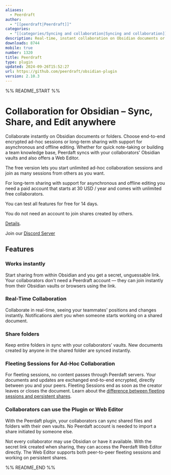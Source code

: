 ```yaml
---
aliases:
  - Peerdraft
author:
  - "[[peerdraft|Peerdraft]]"
categories:
  - "[[categories/Syncing and collaboration|Syncing and collaboration]]"
description: Real-time, instant collaboration on Obsidian documents or folders. Whether for quick note-taking or building a team knowledge base, Peerdaft syncs with your collaborators' Obsidian vaults and also offers a Web Editor.
downloads: 8744
mobile: true
number: 1320
title: Peerdraft
type: plugin
updated: 2024-09-26T15:52:27
url: https://github.com/peerdraft/obsidian-plugin
version: 2.10.3
---
```


%% README_START %%

# Collaboration for Obsidian – Sync, Share, and Edit anywhere

Collaborate instantly on Obsidian documents or folders. Choose end-to-end encrypted ad-hoc sessions or long-term sharing with support for asynchronous and offline editing. Whether for quick note-taking or building a team knowledge base, Peerdaft syncs with your collaborators' Obsidian vaults and also offers a Web Editor.

The free version lets you start unlimited ad-hoc collaboration sessions and join as many sessions from others as you want.

For long-term sharing with support for asynchronous and offline editing you need a paid account that starts at 30 USD / year and comes with unlimited free collaborators.

You can test all features for free for 14 days.

You do not need an account to join shares created by others.

[Details](https://www.peerdraft.app/#pricing).

Join our [Discord Server](https://discord.gg/bKtVfTAkXt)

## Features

###  Works instantly

Start sharing from within Obsidian and you get a secret, unguessable link. Your collaborators don't need a Peerdraft account — they can join instantly from their Obsidian vaults or browsers using the link.

###  Real-Time Collaboration

Collaborate in real-time, seeing your teammates' positions and changes instantly. Notifications alert you when someone starts working on a shared document.

###  Share folders

Keep entire folders in sync with your collaborators’ vaults. New documents created by anyone in the shared folder are synced instantly.

###  Fleeting Sessions for Ad-Hoc Collaboration

For fleeting sessions, no content passes through Peerdaft servers. Your documents and updates are exchanged end-to-end encrypted, directly between you and your peers. Fleeting Sessions end as soon as the creator leaves or closes the document. Learn about the [difference between fleeting sessions and persistent shares](https://www.peerdraft.app/documentation/explanations/what-is-the-difference-between-persistent-and-fleeting).

### Collaborators can use the Plugin or Web Editor

With the Peerdaft plugin, your collaborators can sync shared files and folders with their own vaults. No Peerdaft account is needed to import a share initiated by someone else.

Not every collaborator may use Obsidian or have it available. With the secret link created when sharing, they can access the Peerdaft Web Editor directly. The Web Editor supports both peer-to-peer fleeting sessions and working on persistent shares.

%% README_END %%